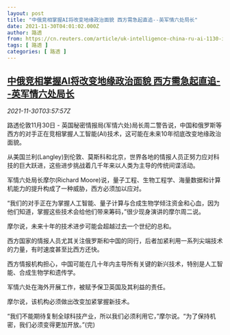 ```yaml
---
layout: post
title: "中俄竞相掌握AI将改变地缘政治面貌 西方需急起直追--英军情六处局长"
date: 2021-11-30T04:01:02.000Z
author: 路透
from: https://cn.reuters.com/article/uk-intelligence-china-ru-ai-1130-idCNKBS2IF09C
tags: [ 路透 ]
categories: [ 路透 ]
---
```

<!--1638244862000-->
[中俄竞相掌握AI将改变地缘政治面貌 西方需急起直追--英军情六处局长](https://cn.reuters.com/article/uk-intelligence-china-ru-ai-1130-idCNKBS2IF09C)
------

<div>
<div><i>2021-11-30T03:57:57Z</i></div><p>路透伦敦11月30日 - 英国秘密情报局(军情六处)局长周二警告说，中国和俄罗斯等西方的对手正在竞相掌握人工智能(AI)技术，这可能在未来10年彻底改变地缘政治面貌。</p><p>从美国兰利(Langley)到伦敦、莫斯科和北京，世界各地的情报人员正努力应对科技的巨大跃进，这些进步挑战着几千年来以人类为主导的传统间谍活动。</p><p>军情六处局长摩尔(Richard Moore)说，量子工程、生物工程学、海量数据和计算机能力的提升构成了一种威胁，西方必须加以应对。</p><p>“我们的对手正在为掌握人工智能、量子计算与合成生物学倾注资金和心血，因为他们知道，掌握这些技术会给他们带来筹码，”很少现身演讲的摩尔周二说。</p><p>摩尔说，未来十年的技术进步可能会超越过去一个世纪的总和。</p><p>西方国家的情报人员尤其关注俄罗斯和中国的同行，后者加紧利用一系列尖端技术的力量，有时速度甚至比西方还快。</p><p>西方情报机构担心，中国可能在几十年内主导所有关键的新兴技术，特别是人工智能、合成生物学和遗传学。</p><p>军情六处在海外开展工作，被赋予保卫英国及其利益的责任。</p><p>摩尔说，该机构必须做出改变加紧掌握新技术。</p><p>“我们不能期待复制全球科技产业，所以我们必须利用它，”摩尔说。“为了保持机密，我们必须变得更加开放。”(完)</p>
</div>
